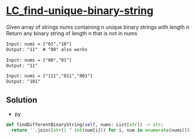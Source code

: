 # [LC_find-unique-binary-string](https://leetcode.com/problems/find-unique-binary-string)

Given array of strings nums containing n unique binary strings with length n
Return any binary string of length n that is not in nums

```txt
Input: nums = ["01","10"]
Output: "11"  # "00" also works

Input: nums = ["00","01"]
Output: "11"

Input: nums = ["111","011","001"]
Output: "101"
```

## Solution

* py

```py
def findDifferentBinaryString(self, nums: List[str]) -> str:
  return ''.join([str(1 ^ int(num[i])) for i, num in enumerate(nums)])
```
